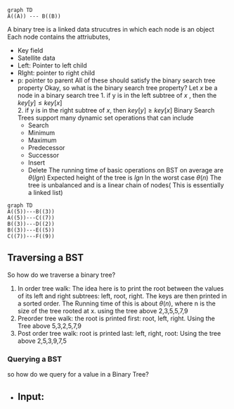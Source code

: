 ```mermaid
graph TD
A((A)) --- B((B))
```

A binary tree is a linked data strucutres in which each node is an object
Each node contains the attriubutes, 
- Key field 
- Satellite data
- Left: Pointer to left child
- RIght: pointer to right child
- p: pointer to parent
All of these should satisfy the binary search tree property
Okay, so what is the binary search tree property? Let $x$ be a node in a binary search tree
		1. if y is in the left subtree of $x$ , then the $key[y] \leq key[x]$  
		2. if y is in the right subtree of $x$, then $key[y] \geq key[x]$ 
Binary Search Trees support many dynamic set operations that can include 
	- Search
	- Minimum
	- Maximum
	- Predecessor
	- Successor
	- Insert
	- Delete
	The running time of basic operations on BST on average are $\theta(lg n)$ 
		Expected height of the tree is $lg  n$
	In the worst case $\theta(n)$
		The tree is unbalanced and is a linear chain of nodes( This is essentially a linked list)

```mermaid
graph TD
A((5))---B((3))
A((5))---C((7))
B((3))---D((2))
B((3))---E((5))
C((7))---F((9))
```
## Traversing a BST
So how do we traverse a binary tree? 
1. In order tree walk: The idea here is to print the root between the values of its left and right subtrees: left, root, right. The keys are then printed in a sorted order. The Running time of this is about $\theta(n)$, where n is the size of the tree rooted at x. using the tree above 2,3,5,5,7,9
2. Preorder tree walk: the root is printed first: root, left, right. Using the Tree above 5,3,2,5,7,9
3. Post order tree walk: root is printed last: left, right, root: Using the tree above 2,5,3,9,7,5
### Querying a BST 
so how do we query for a value in a Binary Tree?
- Input:
	-  